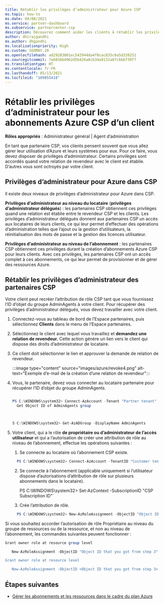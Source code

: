 ```yaml
---
title: Rétablir les privilèges d’administrateur pour Azure CSP
ms.topic: how-to
ms.date: 04/08/2021
ms.service: partner-dashboard
ms.subservice: partnercenter-csp
description: Découvrez comment aider les clients à rétablir les privilèges d’administrateur d’un partenaire afin que ce dernier puisse aider à gérer les abonnements Azure CSP d’un client.
author: dhirajgandhi
ms.author: dhgandhi
ms.localizationpriority: High
ms.custom: SEOMAY.20
ms.openlocfilehash: ad29283001ec542944da4f0cac835c6a5d339251
ms.sourcegitcommit: 7a6836bd962d5b426a8cb34a9132a87cbbbf39f7
ms.translationtype: HT
ms.contentlocale: fr-FR
ms.lasthandoff: 05/13/2021
ms.locfileid: "109855418"
---
```

# <a name="reinstate-admin-privileges-for-a-customers-azure-csp-subscriptions"></a>Rétablir les privilèges d’administrateur pour les abonnements Azure CSP d’un client  

**Rôles appropriés** : Administrateur général | Agent d’administration

En tant que partenaire CSP, vos clients pensent souvent que vous allez gérer leur utilisation d’Azure et leurs systèmes pour eux. Pour ce faire, vous devez disposer de privilèges d’administrateur. Certains privilèges sont accordés quand votre relation de revendeur avec le client est établie. D’autres vous sont octroyés par votre client.

## <a name="admin-privileges-for-azure-in-csp"></a>Privilèges d’administrateur pour Azure dans CSP

Il existe deux niveaux de privilèges d’administrateur pour Azure dans CSP.

**Privilèges d’administrateur au niveau du locataire** (**privilèges d’administrateur délégués**) : les partenaires CSP obtiennent ces privilèges quand une relation est établie entre le revendeur CSP et les clients. Les privilèges d’administrateur délégués donnent aux partenaires CSP un accès aux locataires de leurs clients, ce qui leur permet d’effectuer des opérations d’administration telles que l’ajout ou la gestion d’utilisateurs, la réinitialisation des mots de passe et la gestion des licences utilisateur.

**Privilèges d’administrateur au niveau de l’abonnement** : les partenaires CSP obtiennent ces privilèges durant la création d’abonnements Azure CSP pour leurs clients. Avec ces privilèges, les partenaires CSP ont un accès complet à ces abonnements, ce qui leur permet de provisionner et de gérer des ressources Azure.

## <a name="reinstate-csp-partners-admin-privileges"></a>Rétablir les privilèges d’administrateur des partenaires CSP

Votre client peut recréer l’attribution de rôle CSP tant que vous fournissez l’ID d’objet du groupe AdminAgents à votre client. Pour récupérer des privilèges d’administrateur délégués, vous devez travailler avec votre client.

1. Connectez-vous au tableau de bord de l’Espace partenaires, puis sélectionnez **Clients** dans le menu de l’Espace partenaires.

2. Sélectionnez le client avec lequel vous travaillez et **demandez une relation de revendeur.** Cette action génère un lien vers le client qui dispose des droits d’administrateur de locataire.

3. Ce client doit sélectionner le lien et approuver la demande de relation de revendeur.

   :::image type="content" source="images/azure/revoke4.png" alt-text="Exemple d’e-mail de la création d’une relation de revendeur":::

4. Vous, le partenaire, devez vous connecter au locataire partenaire pour récupérer l’ID d’objet du groupe AdminAgents.

  
    ```powershell

    PS C:\WINDOWS\system32> Connect-AzAccount -Tenant "Partner tenant"
      Get Object ID of AdminAgents group
   
    

   S C:\WINDOWS\system32> Get-AzADGroup -DisplayName AdminAgents
    ```


5. Votre client, qui a le rôle **de propriétaire ou d’administrateur de l’accès utilisateur** et qui a l’autorisation de créer une attribution de rôle au niveau de l’abonnement, effectue les opérations suivantes :


    1. Se connecte au locataire où l’abonnement CSP existe.
      ```powershell
        PS C:\WINDOWS\system32> Connect-AzAccount -TenantID "Customer tenant"
      ```

    2. Se connecte à l’abonnement (applicable uniquement si l’utilisateur dispose d’autorisations d’attribution de rôle sur plusieurs abonnements dans le locataire).
   
         PS C:\WINDOWS\system32> Set-AzContext -SubscriptionID "CSP Subscription ID"`


    3. Crée l’attribution de rôle.
    
    ```powershell
      PS C:\WINDOWS\system32> New-AzRoleAssignment -ObjectID "Object ID of the Admin Agents group- needs to be provided by partner" -RoleDefinitionName "Owner" -Scope "/subscriptions/CSP subscription ID"
    ```


Si vous souhaitez accorder l’autorisation de rôle Propriétaire au niveau du groupe de ressources ou de la ressource, et non au niveau de l’abonnement, les commandes suivantes peuvent fonctionner :


```powershell
Grant owner role at resource group level

   New-AzRoleAssignment -ObjectID "Object ID that you got from step 3" -RoleDefinitionName Owner -Scope "/subscriptions/"SubscriptionID of CSP subscription"/resourceGroups/"Resource group name"

Grant owner role at resource level

   New-AzRoleAssignment -ObjectID <Object ID that you got from step 3> -RoleDefinitionName Owner -Scope "Resource URI"
```


## <a name="next-steps"></a>Étapes suivantes

- [Gérer les abonnements et les ressources dans le cadre du plan Azure](azure-plan-manage.md)
